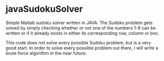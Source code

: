 # javaSudokuSolver
Simple Matlab sudoku solver written in JAVA. The Sudoku problem gets solved by simply checking whether or not one of the numbers 1-9 can be written or if it already exists in either its corresponding row, column or box. 

This code does not solve every possible Sudoku problem, but is a very good start. In order to solve every possible problem out there, I will write a brute force algorithm in the near future. 
